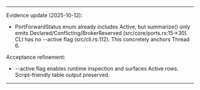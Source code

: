 
---
Evidence update (2025-10-12):
- PortForwardStatus enum already includes Active, but summarize() only emits Declared/Conflicting/BrokerReserved (src/core/ports.rs:15→30). CLI has no --active flag (src/cli.rs:112). This concretely anchors Thread 6.

Acceptance refinement:
- --active flag enables runtime inspection and surfaces Active rows. Script-friendly table output preserved.


---

